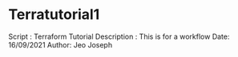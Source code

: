 # Terratutorial1
Script : Terraform Tutorial 
Description : This is for a workflow 
Date: 16/09/2021
Author: Jeo Joseph <br>
